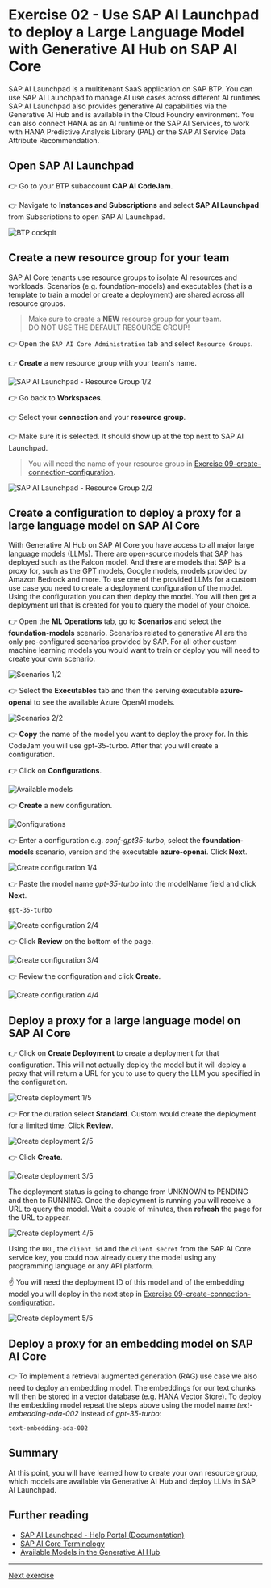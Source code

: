 # Exercise 02 - Use SAP AI Launchpad to deploy a Large Language Model with Generative AI Hub on SAP AI Core

SAP AI Launchpad is a multitenant SaaS application on SAP BTP. You can use SAP AI Launchpad to manage AI use cases across different AI runtimes. SAP AI Launchpad also provides generative AI
capabilities via the Generative AI Hub and is available in the Cloud Foundry environment. You can also connect HANA as an AI runtime or the SAP AI Services, to work with HANA Predictive Analysis Library (PAL) or the SAP AI Service Data Attribute Recommendation.

## Open SAP AI Launchpad
👉 Go to your BTP subaccount **CAP AI CodeJam**. 

👉 Navigate to **Instances and Subscriptions** and select **SAP AI Launchpad** from Subscriptions to open SAP AI Launchpad.

![BTP cockpit](assets/BTP_cockpit.png)

## Create a new resource group for your team
SAP AI Core tenants use resource groups to isolate AI resources and workloads. Scenarios (e.g. foundation-models)
and executables (that is a template to train a model or create a deployment) are shared across all resource groups.

> Make sure to create a **NEW** resource group for your team.</br> DO NOT USE THE DEFAULT RESOURCE GROUP! 

👉 Open the `SAP AI Core Administration` tab and select `Resource Groups`. 

👉 **Create** a new resource group with your team's name.

![SAP AI Launchpad - Resource Group 1/2](assets/resource_group.png)

👉 Go back to **Workspaces**.

👉 Select your **connection** and your **resource group**.

👉 Make sure it is selected. It should show up at the top next to SAP AI Launchpad.

> You will need the name of your resource group in [Exercise 09-create-connection-configuration](../09-create-connection-configuration/README.md).

![SAP AI Launchpad - Resource Group 2/2](assets/resource_group_2.png)

## Create a configuration to deploy a proxy for a large language model on SAP AI Core
With Generative AI Hub on SAP AI Core you have access to all major large language models (LLMs). There are open-source models that SAP has deployed such as the Falcon model. And there are models that SAP is a proxy for, such as the GPT models, Google models, models provided by Amazon Bedrock and more. To use one of the provided LLMs for a custom use case you need to create a deployment configuration of the model. Using the configuration you can then deploy the model. You will then get a deployment url that is created for you to query the model of your choice.

👉 Open the **ML Operations** tab, go to **Scenarios** and select the **foundation-models** scenario. Scenarios related to generative AI are the only pre-configured scenarios provided by SAP. For all other custom machine learning models you would want to train or deploy you will need to create your own scenario.

![Scenarios 1/2](assets/scenarios.png)

👉 Select the **Executables** tab and then the serving executable **azure-openai** to see the available Azure OpenAI models.

![Scenarios 2/2](assets/scenarios_2.png)

👉 **Copy** the name of the model you want to deploy the proxy for. In this CodeJam you will use gpt-35-turbo.
After that you will create a configuration.

👉 Click on **Configurations**.

![Available models](assets/scenarios_3.png)

👉 **Create** a new configuration.

![Configurations](assets/configurations.png)

👉 Enter a configuration e.g. *conf-gpt35-turbo*, select the **foundation-models** scenario, version and the executable **azure-openai**. Click **Next**.

![Create configuration 1/4](assets/configurations_2.png)

👉 Paste the model name *gpt-35-turbo* into the modelName field and click **Next**.

```
gpt-35-turbo
```

![Create configuration 2/4](assets/configurations_3.png)

👉 Click **Review** on the bottom of the page.

![Create configuration 3/4](assets/configurations_4.png)

👉 Review the configuration and click **Create**.

![Create configuration 4/4](assets/configurations_5.png)

## Deploy a proxy for a large language model on SAP AI Core

👉 Click on **Create Deployment** to create a deployment for that configuration. This will not actually deploy the model but it will deploy a proxy that will return a URL for you to use to query the LLM you specified in the configuration.

![Create deployment 1/5](assets/deployments.png)

👉 For the duration select **Standard**. Custom would create the deployment for a limited time. Click **Review**.

![Create deployment 2/5](assets/deployments_2.png)

👉 Click **Create**.

![Create deployment 3/5](assets/deployments_3.png)

The deployment status is going to change from UNKNOWN to PENDING and then to RUNNING. Once the deployment is running you will receive a URL to query the model. Wait a couple of minutes, then **refresh** the page for the URL to appear. 

![Create deployment 4/5](assets/deployments_4.png)

Using the `URL`, the `client id` and the `client secret` from the SAP AI Core service key, you could now already query the model using any programming language or any API platform.

☝️ You will need the deployment ID of this model and of the embedding model you will deploy in the next step in [Exercise 09-create-connection-configuration](../09-create-connection-configuration/README.md).

![Create deployment 5/5](assets/deployments_5.png)

## Deploy a proxy for an embedding model on SAP AI Core
👉 To implement a retrieval augmented generation (RAG) use case we also need to deploy an embedding model. The embeddings for our text chunks will then be stored in a vector database (e.g. HANA Vector Store). To deploy the embedding model repeat the steps above using the model name *text-embedding-ada-002* instead of *gpt-35-turbo*: 
```
text-embedding-ada-002
```
## Summary

At this point, you will have learned how to create your own resource group, which models are available via Generative AI Hub and deploy LLMs in SAP AI Launchpad.

## Further reading

* [SAP AI Launchpad - Help Portal (Documentation)](https://help.sap.com/docs/ai-launchpad/sap-ai-launchpad/what-is-sap-ai-launchpad)
* [SAP AI Core Terminology](https://help.sap.com/docs/sap-ai-core/sap-ai-core-service-guide/terminology)
* [Available Models in the Generative AI Hub](https://help.sap.com/docs/sap-ai-core/sap-ai-core-service-guide/models-and-scenarios-in-generative-ai-hub)

---

[Next exercise](../03-explore-genai-hub/README.md)
